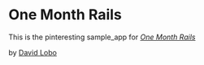 # One Month Rails

This is the pinteresting sample_app for 
[*One Month Rails*](http://onemonthrails.com)

by [David Lobo](http://davidjlobo.com)